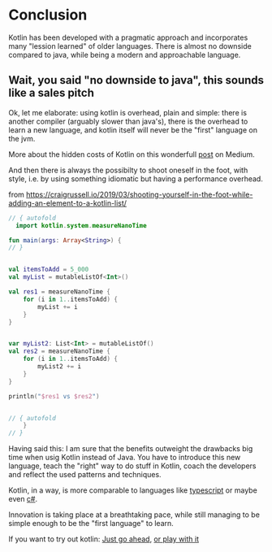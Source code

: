 
# Conclusion

Kotlin has been developed with a pragmatic approach and incorporates many 
"lession learned" of older languages. There is almost no downside compared
 to java, while being a modern and approachable language.

## Wait, you said "no downside to java", this sounds like a sales pitch

Ok, let me elaborate: using kotlin is overhead, plain and simple: there is another compiler
(arguably slower than java's), there is the overhead to learn a new language, and kotlin itself
will never be the "first" language on the jvm.


More about the hidden costs of Kotlin on this wonderfull [post](https://medium.com/@BladeCoder/exploring-kotlins-hidden-costs-part-1-fbb9935d9b62) on Medium.


And then there is always the possibilty to shoot oneself in the foot, with style, i.e. by using something  idiomatic but having a performance 
overhead. 


from https://craigrussell.io/2019/03/shooting-yourself-in-the-foot-while-adding-an-element-to-a-kotlin-list/


```kotlin runnable
// { autofold
  import kotlin.system.measureNanoTime

fun main(args: Array<String>) {
// }


val itemsToAdd = 5_000
val myList = mutableListOf<Int>()

val res1 = measureNanoTime {
    for (i in 1..itemsToAdd) {
        myList += i
    }
}


var myList2: List<Int> = mutableListOf()
val res2 = measureNanoTime {
    for (i in 1..itemsToAdd) {
        myList2 += i
    }
}

println("$res1 vs $res2")


// { autofold
    }
// }
```

Having said this: I am sure that the benefits outweight the drawbacks big time when usig Kotlin instead of Java. You have to introduce this new language, teach the "right" way to do stuff in Kotlin, coach the developers and reflect the used patterns and techniques.

 Kotlin, in a way, is more comparable to languages like [typescript](http://typescript.org/) 
or maybe even [c#](https://docs.microsoft.com/en-us/dotnet/csharp/programming-guide/).

Innovation is taking place at a breathtaking pace, while still managing to be simple 
enough to be the "first language" to learn.

If you want to try out kotlin: [Just go ahead](https://try.kotlinlang.org), [or play with it](https://play.kotlinlang.org)